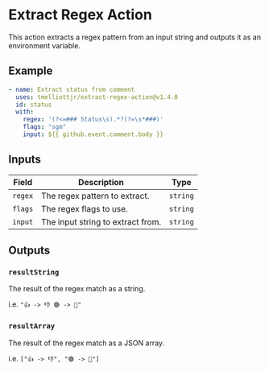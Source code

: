# Extract Regex Action

This action extracts a regex pattern from an input string and outputs it as an environment variable.

## Example

```yaml
- name: Extract status from comment
  uses: tmelliottjr/extract-regex-action@v1.4.0
  id: status
  with:
    regex: '(?<=### Status\s).*?(?=\s*###)'
    flags: "sgm"
    input: ${{ github.event.comment.body }}
```

## Inputs

| Field   | Description                       | Type     |
| ------- | --------------------------------- | -------- |
| `regex` | The regex pattern to extract.     | `string` |
| `flags` | The regex flags to use.           | `string` |
| `input` | The input string to extract from. | `string` |

## Outputs

### `resultString`

The result of the regex match as a string.

i.e. `"👍 -> 👎 🟢 -> 🔴"`

### `resultArray`

The result of the regex match as a JSON array.

i.e. `["👍 -> 👎", "🟢 -> 🔴"]`
